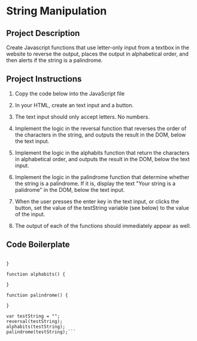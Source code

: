 # String Manipulation

## Project Description

Create Javascript functions that use letter-only input from a textbox in the website to reverse the output, places the output in alphabetical order, and then alerts if the string is a palindrome. 

## Project Instructions

1. Copy the code below into the JavaScript file

2. In your HTML, create an text input and a button.

3. The text input should only accept letters. No numbers.

4. Implement the logic in the reversal function that reverses the order of the characters in the string, and outputs the result in the DOM, below the text input.

5. Implement the logic in the alphabits function that return the characters in alphabetical order, and outputs the result in the DOM, below the text input.

6. Implement the logic in the palindrome function that determine whether the string is a palindrome. If it is, display the text "Your string is a palidrome" in the DOM, below the text input.

7. When the user presses the enter key in the text input, or clicks the button, set the value of the testString variable (see below) to the value of the input.

8. The output of each of the functions should immediately appear as well.

## Code Boilerplate

```function reversal() {

}

function alphabits() {

}

function palindrome() {

}

var testString = "";
reversal(testString);
alphabits(testString);
palindrome(testString);```

